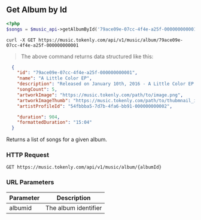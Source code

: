 ## Get Album by Id

```php
<?php
$songs = $music_api->getAlbumById('79ace09e-07cc-4f4e-a25f-000000000001');
```

```shell
curl -X GET https://music.tokenly.com/api/v1/music/album/79ace09e-07cc-4f4e-a25f-000000000001
```

> The above command returns data structured like this:

```json
  {
    "id": "79ace09e-07cc-4f4e-a25f-000000000001",
    "name": "A Little Color EP",
    "description": "Released on January 10th, 2016 - A Little Color EP is Adam B. Levine's first release of original music under the name "Mind To Matter" and on the website mindtomatter.org. ",
    "songCount": 5,
    "artworkImage": "https://music.tokenly.com/path/to/image.png",
    "artworkImageThumb": "https://music.tokenly.com/path/to/thubmnail_image.png",
    "artistProfileId": "54fbbba5-7d7b-4fa6-bb91-000000000002",

    "duration": 904,
    "formattedDuration": "15:04"
  }

```

Returns a list of songs for a given album.

### HTTP Request

`GET https://music.tokenly.com/api/v1/music/album/{albumId}`


### URL Parameters

Parameter | Description
--------- | -----------
albumid   | The album identifier

